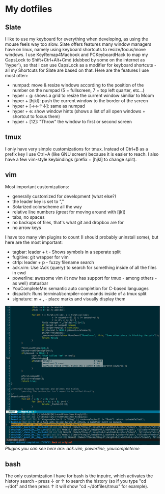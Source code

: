 My dotfiles
===

Slate
---

I like to use my keyboard for everything when developing, as using the mouse feels way too slow. 
Slate offers features many window managers have on linux, namely using keyboard shortcuts to resize/focus/move windows. I use KeyRemap4Macbook and PCKeyboardHack to map my CapsLock to Shift+Ctrl+Alt+Cmd (dubbed by some on the internet as 'hyper'), so that I can use CapsLock as a modifier for keyboard shortcuts - all my Shortcuts for Slate are based on that. Here are the features I use most often:

- numpad: move & resize windows according to the position of the number on the numpad (5 = fullscreen, 7 = top left quarter, etc...)
- hyper + g: shows a grid to resize the current window similiar to Moom
- hyper + [hjkl]: push the current window to the border of the screen
- hyper + [→←↑↓]: same as numpad
- hyper + e: show window hints (shows a list of all open windows + shortcut to focus them)
- hyper + [12]: "Throw" the window to first or second screen

tmux
---

I only have very simple customizations for tmux. Instead of Ctrl+B as a prefix key I use Ctrl+A (like GNU screen) because it is easier to reach. I also have a few vim-style keybindings (prefix + [hjkl] to change split).

vim
---

Most important customizations:

- generally customized for development (what else?)
- the leader key is set to ","
- Solarized colorscheme all the way
- relative line numbers (great for moving around with [jk])
- tabs, no spaces
- no backups of files, that's what git and dropbox are for
- no arrow keys

I have too many vim plugins to count (I should probably uninstall some), but here are the most important:

- tagbar: leader + t - Shows symbols in a seperate split
- fugitive: git wrapper for vim
- ctrlp: leader + p - fuzzy filename search
- ack.vim: Use :Ack {query} to search for something inside of all the files in cwd
- powerline: awesome vim (it now has support for tmux - among others - as well) statusbar
- YouCompleteMe: semantic auto completion for C-based languages
- dispatch: Runs terminal/compiler-commands inside of a tmux split
- signature: m + , - place marks and visually display them

![vim-screenshot](images/vim.png)
*Plugins you can see here are: ack.vim, powerline, youcompleteme*

bash
---

The only customization I have for bash is the inputrc, which activates the history search - press ↓ or ↑ to search the history (so if you type "cd ~/dot" and then press ↑ it will show "cd ~/dotfiles/tmux" for example).

